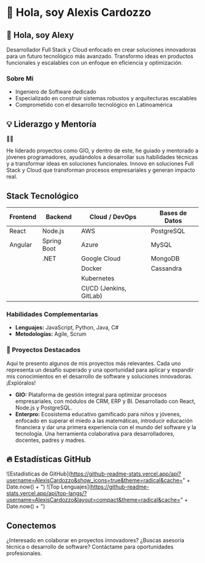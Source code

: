 # 👋 Hola, soy Alexis Cardozzo

## 👋 Hola, soy Alexy

Desarrollador Full Stack y Cloud enfocado en crear soluciones innovadoras para un futuro tecnológico más avanzado. Transformo ideas en productos funcionales y escalables con un enfoque en eficiencia y optimización.

### Sobre Mí
- Ingeniero de Software dedicado
- Especializado en construir sistemas robustos y arquitecturas escalables
- Comprometido con el desarrollo tecnológico en Latinoamérica

## 💡 Liderazgo y Mentoría
🦉✨

He liderado proyectos como GIO, y dentro de este, he guiado y mentorado a jóvenes programadores, ayudándolos a desarrollar sus habilidades técnicas y a transformar ideas en soluciones funcionales. Innovo en soluciones Full Stack y Cloud que transforman procesos empresariales y generan impacto real.

## Stack Tecnológico

| Frontend       | Backend          | Cloud / DevOps         | Bases de Datos        |
|----------------|------------------|------------------------|-----------------------|
| React          | Node.js          | AWS                    | PostgreSQL            |
| Angular        | Spring Boot      | Azure                  | MySQL                 |
|                | .NET             | Google Cloud           | MongoDB               |
|                |                  | Docker                 | Cassandra             |
|                |                  | Kubernetes             |                       |
|                |                  | CI/CD (Jenkins, GitLab)|                       |

### Habilidades Complementarias

*   **Lenguajes:** JavaScript, Python, Java, C#
*   **Metodologías:** Agile, Scrum

### 🌟 Proyectos Destacados

Aquí te presento algunos de mis proyectos más relevantes. Cada uno representa un desafío superado y una oportunidad para aplicar y expandir mis conocimientos en el desarrollo de software y soluciones innovadoras. ¡Explóralos!

*   **GIO:** Plataforma de gestión integral para optimizar procesos empresariales, con módulos de CRM, ERP y BI. Desarrollado con React, Node.js y PostgreSQL.
*   **Enterpro:** Ecosistema educativo gamificado para niños y jóvenes, enfocado en superar el miedo a las matemáticas, introducir educación financiera y dar una primera experiencia con el mundo del software y la tecnología. Una herramienta colaborativa para desarrolladores, docentes, padres y madres.



## 🔥 Estadísticas GitHub
![Estadísticas de GitHub](https://github-readme-stats.vercel.app/api?username=AlexisCardozzo&show_icons=true&theme=radical&cache=" + Date.now() + ")
![Top Lenguajes](https://github-readme-stats.vercel.app/api/top-langs/?username=AlexisCardozzo&layout=compact&theme=radical&cache=" + Date.now() + ")

## Conectemos

¿Interesado en colaborar en proyectos innovadores?
¿Buscas asesoría técnica o desarrollo de software?
Contáctame para oportunidades profesionales.